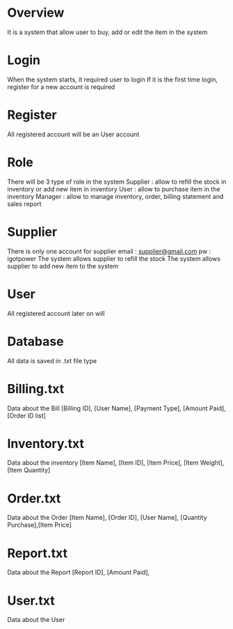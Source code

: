 # Overview
It is a system that allow user to buy, add or edit the item in the system

# Login
When the system starts, it required user to login
If it is the first time     login, register for a new account is required

# Register
All registered account will be an User account

# Role
There will be 3 type of role in the system
Supplier    : allow to refill the stock in inventory or add new item in inventory
User        : allow to purchase item in the inventory
Manager     : allow to manage inventory, order, billing statement and sales report

# Supplier
There is only one account for supplier
email       : supplier@gmail.com
pw          : igotpower
The system allows supplier to refill the stock
The system allows supplier to add new item to the system

# User
All registered account later on will 

# Database
All data is saved in .txt file type

# Billing.txt
Data about the Bill
[Billing ID], [User Name], [Payment Type], [Amount Paid], [Order ID list]

# Inventory.txt
Data about the inventory
[Item Name], [Item ID], [Item Price], [Item Weight], [Item Quantity]

# Order.txt
Data about the Order
[Item Name], [Order ID], [User Name], [Quantity Purchase],[Item Price]

# Report.txt
Data about the Report
[Report ID], [Amount Paid], 

# User.txt
Data about the User